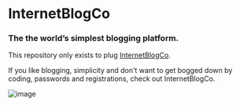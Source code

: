 # InternetBlogCo

### The the world’s simplest blogging platform. 

This repository only exists to plug [InternetBlogCo](https://internetblog.co).

If you like blogging, simplicity and don't want to get bogged down by coding, passwords and registrations, check out InternetBlogCo. 

![image](https://user-images.githubusercontent.com/22823026/127829248-d42dc194-588c-4ac1-81bd-3fc41a37aedd.png)

